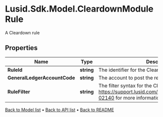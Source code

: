 # Lusid.Sdk.Model.CleardownModuleRule
A Cleardown rule

## Properties

Name | Type | Description | Notes
------------ | ------------- | ------------- | -------------
**RuleId** | **string** | The identifier for the Cleardown Rule. | 
**GeneralLedgerAccountCode** | **string** | The account to post the residual P&amp;L to. | 
**RuleFilter** | **string** | The filter syntax for the Cleardown Rule. See https://support.lusid.com/knowledgebase/article/KA-02140 for more information on filter syntax. | 

[Back to Model list](../README.md#documentation-for-models) &#8226; [Back to API list](../README.md#documentation-for-api-endpoints) &#8226; [Back to README](../README.md)

